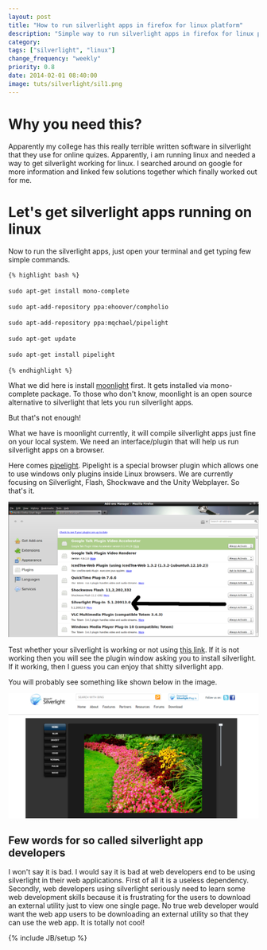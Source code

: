 ```yaml
---
layout: post
title: "How to run silverlight apps in firefox for linux platform"
description: "Simple way to run silverlight apps in firefox for linux platform. In short, it's hacking the silverlight nightmare for linux users"
category:
tags: ["silverlight", "linux"]
change_frequency: "weekly"
priority: 0.8
date: 2014-02-01 08:40:00
image: tuts/silverlight/sil1.png
---
```


# Why you need this? 

Apparently my college has this really terrible written software in silverlight that they use for online quizes. Apparently, i am running linux and needed a way to get silverlight working for linux. I searched around on google for more information and linked few solutions together which finally worked out for me.

# Let's get silverlight apps running on linux

Now to run the silverlight apps, just open your terminal and get typing few simple commands.

    {% highlight bash %}
    
    sudo apt-get install mono-complete
    
    sudo apt-add-repository ppa:ehoover/compholio
    
    sudo apt-add-repository ppa:mqchael/pipelight
    
    sudo apt-get update
    
    sudo apt-get install pipelight
    
    {% endhighlight %}

What we did here is install [moonlight](http://mono-project.com/Moonlight) first. It gets installed via mono-complete package. To those who don't know, moonlight is an open source alternative to silverlight that lets you run silverlight apps. 

But that's not enough!

What we have is moonlight currently, it will compile silverlight apps just fine on your local system. We need an interface/plugin that will help us run silverlight apps on a browser. 

Here comes [pipelight](https://launchpad.net/pipelight). Pipelight is a special browser plugin which allows one to use windows only plugins inside Linux browsers. We are currently focusing on Silverlight, Flash, Shockwave and the Unity Webplayer. So that's it. 

<img src="/assets/imags/tuts/silverlight/sil1.png" alt="firefox plugins test" />

Test whether your silverlight is working or not using [this link](http://www.microsoft.com/silverlight/pixel-shader/demo/). If it is not working then you will see the plugin window asking you to install silverlight. If it working, then I guess you can enjoy that shitty silverlight app.

You will probably see something like shown below in the image.

<img src="/assets/imags/tuts/silverlight/sil2.png" alt="firefox plugins test" />

## Few words for so called silverlight app developers

I won't say it is bad. I would say it is bad at web developers end to be using silverlight in their web applications. First of all it is a useless dependency. Secondly, web developers using silverlight seriously need to learn some web development skills because it is frustrating for the users to download an external utility just to view one single page. No true web developer would want the web app users to be downloading an external utility so that they can use the web app. It is totally not cool!

{% include JB/setup %}


